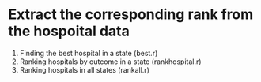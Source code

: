 # Extract the corresponding rank from the hospoital data
1. Finding the best hospital in a state (best.r)
2. Ranking hospitals by outcome in a state (rankhospital.r)
3. Ranking hospitals in all states (rankall.r)
